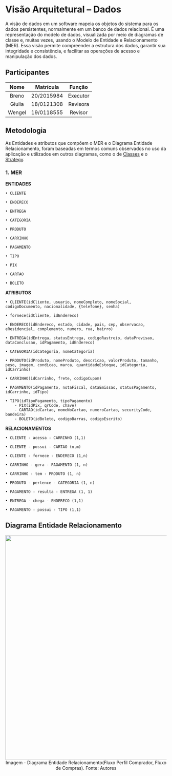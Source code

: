 # Visão Arquitetural – Dados

A visão de dados em um software mapeia os objetos do sistema para os dados persistentes, normalmente em um banco de dados relacional. É uma representação do modelo de dados, visualizada por meio de diagramas de classe e, muitas vezes, usando o Modelo de Entidade e Relacionamento (MER). Essa visão permite compreender a estrutura dos dados, garantir sua integridade e consistência, e facilitar as operações de acesso e manipulação dos dados.

## Participantes

| Nome  | Matrícula  | Função |
| :--:  | :-------:  | :----: |
| Breno | 20/2015984 | Executor |
| Giulia | 18/0121308 | Revisora |
| Wengel | 19/0118555 | Revisor |

## Metodologia

As Entidades e atributos que compõem o MER e o Diagrama Entidade Relacionamento, foram baseadas em termos comuns observados no uso da aplicação e utilizados em outros diagramas, como o de [Classes](/Modelagem/2.1.1.UMLEstaticos.md) e o [Strategy](/PadroesDeProjeto/3.2.1.Strategy.md).

### 1. MER

<b>ENTIDADES</b>

    • CLIENTE

    • ENDERECO

    • ENTREGA

    • CATEGORIA

    • PRODUTO

    • CARRINHO

    • PAGAMENTO

    • TIPO

    • PIX

    • CARTAO

    • BOLETO

<b>ATRIBUTOS</b>

    • CLIENTE(idCliente, usuario, nomeCompleto, nomeSocial, codigoDocumento, nacionalidade, {telefone}, senha)

    • fornece(idCliente, idEndereco)

    • ENDERECO(idEndereco, estado, cidade, pais, cep, observacao, eResidencial, complemento, numero, rua, bairro)

    • ENTREGA(idEntrega, statusEntrega, codigoRastreio, dataPrevisao, dataConclusao, idPagamento, idEndereco)

    • CATEGORIA(idCategoria, nomeCategoria)

    • PRODUTO(idProduto, nomeProduto, descricao, valorProduto, tamanho, peso, imagem, condicao, marca, quantidadeEstoque, idCategoria, idCarrinho)

    • CARRINHO(idCarrinho, frete, codigoCupom)

    • PAGAMENTO(idPagamento, notaFiscal, dataEmissao, statusPagamento, idCarrinho, idTipo)

    • TIPO(idTipoPagamento, tipoPagamento)
	    - PIX(idPix, qrCode, chave)
	    - CARTAO(idCartao, nomeNoCartao, numeroCartao, securityCode, bandeira)
	    - BOLETO(idBoleto, codigoBarras, codigoEscrito)

<b>RELACIONAMENTOS</b>

    • CLIENTE - acessa - CARRINHO (1,1)

    • CLIENTE - possui - CARTAO (n,m)

    • CLIENTE - fornece - ENDERECO (1,n)

    • CARRINHO - gera - PAGAMENTO (1, n)

    • CARRINHO - tem - PRODUTO (1, n)

    • PRODUTO - pertence - CATEGORIA (1, n)

    • PAGAMENTO - resulta - ENTREGA (1, 1)

    • ENTREGA - chega - ENDERECO (1,1)

    • PAGAMENTO - possui - TIPO (1,1)


## Diagrama Entidade Relacionamento

<img src="./IMG/VisaoDados/DER.png" width="700" height="">
<figcaption align="center" >Imagem - Diagrama Entidade Relacionamento(Fluxo Perfil Comprador, Fluxo de Compras). Fonte: Autores </figcaption>